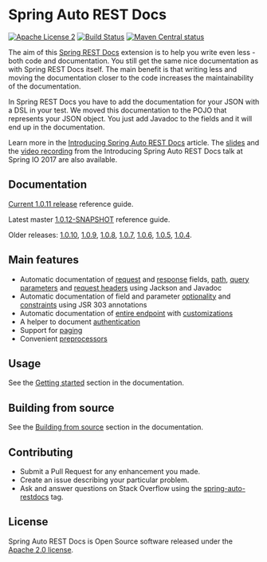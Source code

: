 # Spring Auto REST Docs
[![Apache License 2](https://img.shields.io/badge/license-ASF2-blue.svg)](https://www.apache.org/licenses/LICENSE-2.0.txt)
[![Build Status](https://travis-ci.org/ScaCap/spring-auto-restdocs.svg?branch=master)](https://travis-ci.org/ScaCap/spring-auto-restdocs)
[![Maven Central status](https://img.shields.io/maven-central/v/capital.scalable/spring-auto-restdocs-core.svg)](https://search.maven.org/#search%7Cga%7C1%7Ccapital.scalable%20spring-auto-restdocs)

The aim of this [Spring REST Docs](https://projects.spring.io/spring-restdocs/)
extension is to help you write even less - both code and documentation.
You still get the same nice documentation as with Spring REST Docs itself.
The main benefit is that writing less and moving the documentation closer
to the code increases the maintainability of the documentation.

In Spring REST Docs you have to add the documentation for your JSON with
a DSL in your test. We moved this documentation to the POJO that represents
your JSON object. You just add Javadoc to the fields and it will end
up in the documentation.

Learn more in the [Introducing Spring Auto REST Docs](https://dzone.com/articles/introducing-spring-auto-rest-docs) article.
The [slides](https://www.slideshare.net/fbenz/introducing-spring-auto-rest-docs)
and the
[video recording](https://www.youtube.com/watch?v=M7GEN6Jh6CQ)
from the Introducing Spring Auto REST Docs talk at Spring IO 2017 are also available.

## Documentation

[Current 1.0.11 release](https://htmlpreview.github.io/?https://github.com/ScaCap/spring-auto-restdocs/blob/v1.0.11/docs/index.html) reference guide.

Latest master [1.0.12-SNAPSHOT](https://scacap.github.io/spring-auto-restdocs) reference guide.

Older releases: 
[1.0.10](https://htmlpreview.github.io/?https://github.com/ScaCap/spring-auto-restdocs/blob/v1.0.10/docs/index.html),
[1.0.9](https://htmlpreview.github.io/?https://github.com/ScaCap/spring-auto-restdocs/blob/v1.0.9/docs/index.html),
[1.0.8](https://htmlpreview.github.io/?https://github.com/ScaCap/spring-auto-restdocs/blob/v1.0.8/docs/index.html),
[1.0.7](https://htmlpreview.github.io/?https://github.com/ScaCap/spring-auto-restdocs/blob/v1.0.7/docs/index.html), 
[1.0.6](https://htmlpreview.github.io/?https://github.com/ScaCap/spring-auto-restdocs/blob/v1.0.6/docs/index.html), 
[1.0.5](https://htmlpreview.github.io/?https://github.com/ScaCap/spring-auto-restdocs/blob/v1.0.5/docs/index.html), 
[1.0.4](https://htmlpreview.github.io/?https://github.com/ScaCap/spring-auto-restdocs/blob/v1.0.4/docs/index.html).

## Main features

* Automatic documentation of 
[request](https://scacap.github.io/spring-auto-restdocs/#snippets-request-fields) and 
[response](https://scacap.github.io/spring-auto-restdocs/#snippets-response-fields) fields, 
[path](https://scacap.github.io/spring-auto-restdocs/#snippets-path-parameters), 
[query parameters](https://scacap.github.io/spring-auto-restdocs/#snippets-request-parameters) and 
[request headers](https://scacap.github.io/spring-auto-restdocs/#snippets-request-headers) 
using Jackson and Javadoc
* Automatic documentation of field and parameter 
[optionality](https://scacap.github.io/spring-auto-restdocs/#constraints-optionality) and 
[constraints](https://scacap.github.io/spring-auto-restdocs/#constraints) using JSR 303 annotations
* Automatic documentation of [entire endpoint](https://scacap.github.io/spring-auto-restdocs/#snippets-section) with [customizations](https://scacap.github.io/spring-auto-restdocs/#snippets-section-customization)
* A helper to document [authentication](https://scacap.github.io/spring-auto-restdocs/#snippets-authorization)
* Support for [paging](https://scacap.github.io/spring-auto-restdocs/#paging)
* Convenient [preprocessors](https://scacap.github.io/spring-auto-restdocs/#preprocessors)

## Usage

See the [Getting started](https://scacap.github.io/spring-auto-restdocs/#gettingstarted) section in the documentation.

## Building from source

See the [Building from source](https://scacap.github.io/spring-auto-restdocs/#contributing-building) section in the documentation.

## Contributing

- Submit a Pull Request for any enhancement you made.
- Create an issue describing your particular problem.
- Ask and answer questions on Stack Overflow using the [spring-auto-restdocs](https://stackoverflow.com/tags/spring-auto-restdocs) tag.

## License

Spring Auto REST Docs is Open Source software released under the
[Apache 2.0 license](http://www.apache.org/licenses/LICENSE-2.0.html).
